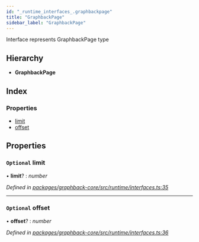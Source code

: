 ```yaml
---
id: "_runtime_interfaces_.graphbackpage"
title: "GraphbackPage"
sidebar_label: "GraphbackPage"
---
```


Interface represents GraphbackPage type

## Hierarchy

* **GraphbackPage**

## Index

### Properties

* [limit](_runtime_interfaces_.graphbackpage.md#optional-limit)
* [offset](_runtime_interfaces_.graphbackpage.md#optional-offset)

## Properties

### `Optional` limit

• **limit**? : *number*

*Defined in [packages/graphback-core/src/runtime/interfaces.ts:35](https://github.com/aerogear/graphback/blob/b39280e7/packages/graphback-core/src/runtime/interfaces.ts#L35)*

___

### `Optional` offset

• **offset**? : *number*

*Defined in [packages/graphback-core/src/runtime/interfaces.ts:36](https://github.com/aerogear/graphback/blob/b39280e7/packages/graphback-core/src/runtime/interfaces.ts#L36)*
